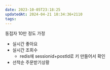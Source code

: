 ```yaml
---
date: 2023-10-05T23:18:25
updatedAt: 2024-04-21 18:34:36+2110
tags: 
---
```

동접자 10만 정도 가정
- 실시간 좋아요
- 실시간 조회수
    - redis에 sessionid+postId로 키 만들어서 확인
- 선착순 주문받기상황